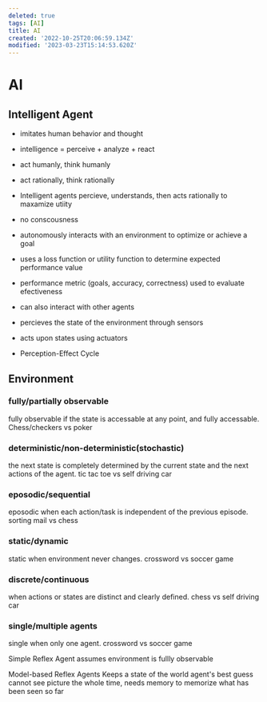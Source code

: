 ```yaml
---
deleted: true
tags: [AI]
title: AI
created: '2022-10-25T20:06:59.134Z'
modified: '2023-03-23T15:14:53.620Z'
---
```


# AI
## Intelligent Agent
- imitates human behavior and thought
- intelligence = perceive + analyze + react
- act humanly, think humanly
- act rationally, think rationally
- Intelligent agents percieve, understands, then acts rationally to maxamize utiity
- no conscousness

- autonomously interacts with an environment to optimize or achieve a goal
- uses a loss function or utility function to determine expected performance value
- performance metric (goals, accuracy, correctness) used to evaluate efectiveness
- can also interact with other agents
- percieves the state of the environment through sensors
- acts upon states using actuators
- Perception-Effect Cycle


## Environment
### fully/partially observable
fully observable if the state is accessable at any point, and fully accessable. Chess/checkers vs poker

### deterministic/non-deterministic(stochastic)
the next state is completely determined by the current state and the next actions of the agent. tic tac toe vs self driving car 

### eposodic/sequential
eposodic when each action/task is independent of the previous episode. sorting mail vs chess

### static/dynamic
static when environment never changes. crossword vs soccer game

### discrete/continuous
when actions or states are distinct and clearly defined. chess vs self driving car

### single/multiple agents
single when only one agent. crossword vs soccer game

Simple Reflex Agent
assumes environment is fullly observable

Model-based Reflex Agents
Keeps a state of the world 
agent's best guess
cannot see picture the whole time, needs memory to memorize what has been seen so far
























